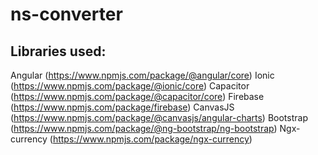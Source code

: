 # ns-converter

## Libraries used:
Angular (https://www.npmjs.com/package/@angular/core)
Ionic (https://www.npmjs.com/package/@ionic/core)
Capacitor (https://www.npmjs.com/package/@capacitor/core)
Firebase (https://www.npmjs.com/package/firebase)
CanvasJS (https://www.npmjs.com/package/@canvasjs/angular-charts)
Bootstrap (https://www.npmjs.com/package/@ng-bootstrap/ng-bootstrap)
Ngx-currency (https://www.npmjs.com/package/ngx-currency)
